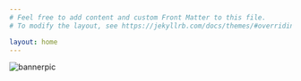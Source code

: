 ```yaml
---
# Feel free to add content and custom Front Matter to this file.
# To modify the layout, see https://jekyllrb.com/docs/themes/#overriding-theme-defaults

layout: home
---
```


![bannerpic](http://baitu.github.io/taiwan/assets/img/home3_cropped.jpg)
